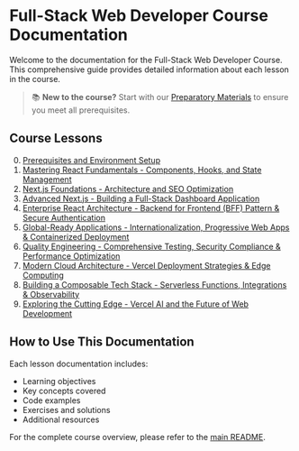 # Full-Stack Web Developer Course Documentation

Welcome to the documentation for the Full-Stack Web Developer Course. This comprehensive guide provides detailed information about each lesson in the course.

> 📚 **New to the course?** Start with our [Preparatory Materials](./lesson-0-elementary.md) to ensure you meet all prerequisites.

## Course Lessons

0. [Prerequisites and Environment Setup](./lesson-0-elementary.md)
1. [Mastering React Fundamentals - Components, Hooks, and State Management](./lesson-1-react-fundamentals.md)
2. [Next.js Foundations - Architecture and SEO Optimization](./lesson-2-nextjs-basics.md)
3. [Advanced Next.js - Building a Full-Stack Dashboard Application](./lesson-3-nextjs-full.md)
4. [Enterprise React Architecture - Backend for Frontend (BFF) Pattern & Secure Authentication](./lesson-4-enterprise-react-1.md)
5. [Global-Ready Applications - Internationalization, Progressive Web Apps & Containerized Deployment](./lesson-5-enterprise-react-2.md)
6. [Quality Engineering - Comprehensive Testing, Security Compliance & Performance Optimization](./lesson-6-qa-testing.md)
7. [Modern Cloud Architecture - Vercel Deployment Strategies & Edge Computing](./lesson-7-vercel-1.md)
8. [Building a Composable Tech Stack - Serverless Functions, Integrations & Observability](./lesson-8-vercel-2.md)
9. [Exploring the Cutting Edge - Vercel AI and the Future of Web Development](./lesson-9-bonus-v0.md)

## How to Use This Documentation

Each lesson documentation includes:

- Learning objectives
- Key concepts covered
- Code examples
- Exercises and solutions
- Additional resources

For the complete course overview, please refer to the [main README](../README.md).
